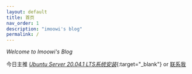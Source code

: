 ```yaml
---
layout: default
title: 首页
nav_order: 1
description: "imoowi's blog"
permalink: /
---
```


_Welcome to Imoowi's Blog_

今日主推 [_Ubuntu Server 20.04.1 LTS系统安装_](/posts/linux/UbuntuServer20.04.1LTS系统安装/){:target="_blank"} or [联系我](/about/)

